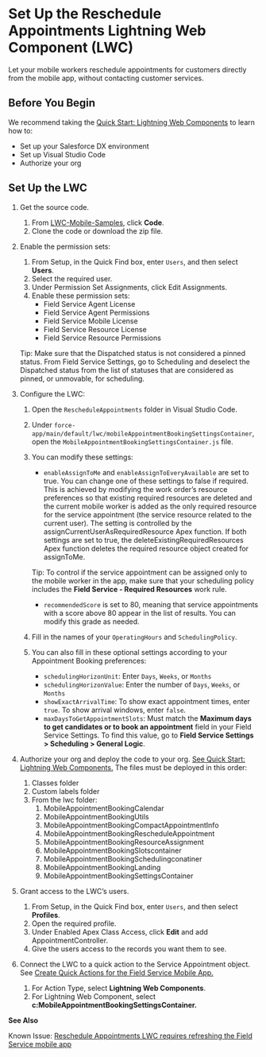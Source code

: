 # Set Up the Reschedule Appointments Lightning Web Component (LWC)

Let your mobile workers reschedule appointments for customers directly from the mobile app, without contacting customer services.

## Before You Begin
We recommend taking the [Quick Start: Lightning Web Components](https://trailhead.salesforce.com/content/learn/projects/quick-start-lightning-web-components) to learn how to:
+ Set up your Salesforce DX environment
+ Set up Visual Studio Code
+ Authorize your org

## Set Up the LWC

1. Get the source code.
    1. From [LWC-Mobile-Samples](https://github.com/forcedotcom/LWC-Mobile-Samples), click **Code**.
    2. Clone the code or download the zip file.
2. Enable the permission sets:
    1. From Setup, in the Quick Find box, enter `Users`, and then select __Users__.
    2. Select the required user.
    3. Under Permission Set Assignments, click Edit Assignments.
    4. Enable these permission sets:
        * Field Service Agent License
        * Field Service Agent Permissions
        * Field Service Mobile License
        * Field Service Resource License
        * Field Service Resource Permissions

    Tip: Make sure that the Dispatched status is not considered a pinned status. From Field Service Settings, go to Scheduling and deselect the Dispatched status from the list of statuses that are considered as pinned, or unmovable, for scheduling.

3. Configure the LWC:
    1. Open the `RescheduleAppointments` folder in Visual Studio Code. 
    2. Under
       `force-app/main/default/lwc/mobileAppointmentBookingSettingsContainer`, open the `MobileAppointmentBookingSettingsContainer.js` file.
    3. You can modify these settings:
        * `enableAssignToMe` and `enableAssignToEveryAvailable` are set to true. You can change one of these settings to false if required. This is achieved by modifying the work order’s resource preferences so that existing required resources are deleted and the current mobile worker is added as the only required resource for the service appointment (the service resource related to the current user). The setting is controlled by the assignCurrentUserAsRequiredResource Apex function. If both settings are set to true, the deleteExistingRequiredResources Apex function deletes the required resource object created for assignToMe.

        Tip: To control if the service appointment can be assigned only to the mobile worker in the app, make sure that your scheduling policy includes the __Field Service - Required Resources__ work rule.
         * `recommendedScore` is set to 80, meaning that service appointments with a score above 80 appear in the list of results. You can modify this grade as needed.
    4. Fill in the names of your `OperatingHours` and `SchedulingPolicy`.
    
    5. You can also fill in these optional settings according to your Appointment Booking preferences:
        * `schedulingHorizonUnit`: Enter `Days`, `Weeks`, or `Months`
        * `schedulingHorizonValue`: Enter the number of `Days`, `Weeks`, or `Months`
        * `showExactArrivalTime`: To show exact appointment times, enter `true`. To show arrival windows, enter `false`.
        * `maxDaysToGetAppointmentSlots`: Must match the __Maximum days to get candidates or to book an appointment__ field in your Field Service Settings. To find this value, go to __Field Service Settings >  Scheduling > General Logic__.

        
 4. Authorize your org and deploy the code to your org. [See Quick Start: Lightning Web Components.](https://trailhead.salesforce.com/content/learn/projects/quick-start-lightning-web-components) The files must be deployed in this order:
    1. Classes folder
    2. Custom labels folder
    3. From the lwc folder:
        1. MobileAppointmentBookingCalendar
        2. MobileAppointmentBookingUtils
        3. MobileAppointmentBookingCompactAppointmentInfo
        4. MobileAppointmentBookingRescheduleAppointment
        5. MobileAppointmentBookingResourceAssignment
        6. MobileAppointmentBookingSlotscontainer
        7. MobileAppointmentBookingSchedulingconatiner
        8. MobileAppointmentBookingLanding
        9. MobileAppointmentBookingSettingsContainer

5. Grant access to the LWC’s users.
    1. From Setup, in the Quick Find box, enter `Users`, and then select __Profiles__.
    2. Open the required profile.
    3. Under Enabled Apex Class Access, click __Edit__ and add AppointmentController.
    4. Give the users access to the records you want them to see.

6. Connect the LWC to a quick action to the Service Appointment object. See [Create Quick Actions for the Field Service Mobile App.](https://help.salesforce.com/s/articleView?id=sf.mfs_quick_actions.htm&type=5)
    1. For Action Type, select __Lightning Web Components__.
    2. For Lightning Web Component, select 
        __c:MobileAppointmentBookingSettingsContainer.__

__See Also__

Known Issue:  [Reschedule Appointments LWC requires refreshing the Field Service mobile app](https://trailblazer.salesforce.com/issues_view?id=a1p4V000002d8lmQAA)
